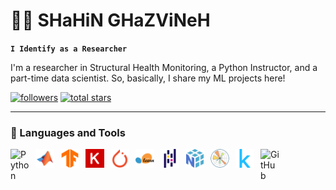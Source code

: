 # 🏄‍♂️ SHaHiN GHaZViNeH

**`I Identify as a Researcher`**

I'm a researcher in Structural Health Monitoring, a Python Instructor, and a part-time data scientist. So, basically, I share my ML projects here!

   <p align="left">
      <a href="https://github.com/ShahinQazvineh?tab=followers">
         <img alt="followers" title="Follow me on Github" src="https://custom-icon-badges.demolab.com/github/followers/ShahinQazvineh?color=236ad3&labelColor=1155ba&style=for-the-badge&logo=person-add&label=Follow&logoColor=white"/></a>
      <a href="https://github.com/ShahinQazvineh?tab=repositories&sort=stargazers">
         <img alt="total stars" title="Total stars on GitHub" src="https://custom-icon-badges.demolab.com/github/stars/ShahinQazvineh?color=55960c&style=for-the-badge&labelColor=488207&logo=star"/></a>
   </p>

---

### 🧰 Languages and Tools
<img align="left" alt="Python" width="30px" title="Python" style="padding-right:10px;" src="https://cdn.jsdelivr.net/gh/devicons/devicon/icons/python/python-plain.svg" />
<img align="left" alt="Matlab" title="MATLAB" width="30px" style="padding-right:10px;" src="https://github.com/devicons/devicon/blob/v2.16.0/icons/matlab/matlab-original.svg" />
<img align="left" alt="TensorFlow"  title="TensorFlow" width="30px" style="padding-right:10px;" src="https://github.com/devicons/devicon/blob/v2.16.0/icons/tensorflow/tensorflow-original.svg" />
<img align="left" alt="Keras" title="Keras" width="30px" style="padding-right:10px;" src="https://github.com/devicons/devicon/blob/v2.16.0/icons/keras/keras-original.svg" />
<img align="left" alt="PyTorch" title="PyTorch" width="30px" style="padding-right:10px;" src="https://github.com/devicons/devicon/blob/v2.16.0/icons/pytorch/pytorch-original.svg" />
<img align="left" alt="scikit-learn" title="scikit-learn" width="30px" style="padding-right:10px;" src="https://github.com/devicons/devicon/blob/v2.16.0/icons/scikitlearn/scikitlearn-original.svg" />
<img align="left" alt="pandas" title="pandas" width="30px" style="padding-right:10px;" src="https://github.com/devicons/devicon/blob/v2.16.0/icons/pandas/pandas-original.svg" />
<img align="left" alt="Numpy" title="NumPy" width="30px" style="padding-right:10px;" src="https://github.com/devicons/devicon/blob/v2.16.0/icons/numpy/numpy-original.svg" />



<img align="left" alt="Matplotlib" title="Matplotlib" width="30px" style="padding-right:10px;" src="https://github.com/devicons/devicon/blob/v2.16.0/icons/matplotlib/matplotlib-original.svg" />

<img align="left" alt="Kaggle" title="Kaggle" width="30px" style="padding-right:10px;" src="https://github.com/devicons/devicon/blob/v2.16.0/icons/kaggle/kaggle-original.svg" />
<img align="left" alt="GitHub" title="GitHub" width="30px" style="padding-right:10px;" src="https://cdn.jsdelivr.net/gh/devicons/devicon/icons/github/github-original.svg" />

